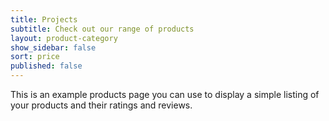 ```yaml
---
title: Projects
subtitle: Check out our range of products
layout: product-category
show_sidebar: false
sort: price
published: false
---
```


This is an example products page you can use to display a simple listing of your products and their ratings and reviews.